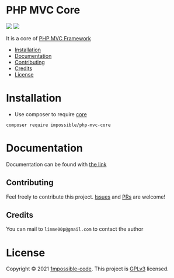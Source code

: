 # PHP MVC Core

![](https://img.shields.io/github/v/release/1mpossible-code/php-mvc-core)
![](https://img.shields.io/github/license/1mpossible-code/php-mvc-core?color=green)

It is a core of [ PHP MVC Framework ](https://github.com/1mpossible-code/php-mvc-framework)

* [Installation](#installation)
* [Documentation](#documentation)
* [Contributing](#contributing)
* [Credits](#credits)
* [License](#license)

# Installation

* Use composer to require [core](https://packagist.org/packages/impossible/php-mvc-core)

```shell
composer require impossible/php-mvc-core
```

# Documentation

Documentation can be found with [ the link ](./docs/index.md)

## Contributing

Feel freely to contribute this project. [Issues](https://github.com/1mpossible-code/php-mvc-core/issues)
and [PRs](https://github.com/1mpossible-code/php-mvc-core/pulls) are welcome!

## Credits

You can mail to `linme00p@gmail.com` to contact the author

# License

Copyright © 2021 [1mpossible-code](https://github.com/1mpossible-code). This project
is [GPLv3](https://www.https://www.gnu.org/licenses/gpl-3.0.htmlgnu.org/licenses/gpl-3.0) licensed.
